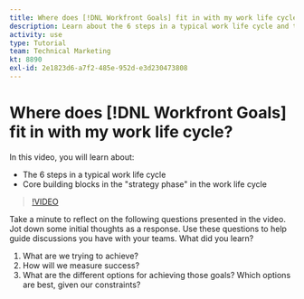 ```yaml
---
title: Where does [!DNL Workfront Goals] fit in with my work life cycle?
description: Learn about the 6 steps in a typical work life cycle and the core building blocks in the "strategy phase" in the work life cycle.
activity: use
type: Tutorial
team: Technical Marketing
kt: 8890
exl-id: 2e1823d6-a7f2-485e-952d-e3d230473808
---
```

# Where does [!DNL Workfront Goals] fit in with my work life cycle?

In this video, you will learn about:

* The 6 steps in a typical work life cycle
* Core building blocks in the "strategy phase" in the work life cycle

>[!VIDEO](https://video.tv.adobe.com/v/335184/?quality=12)

<!--
Your turn graphic
-->

Take a minute to reflect on the following questions presented in the video. Jot down some initial thoughts as a response. Use these questions to help guide discussions you have with your teams. What did you learn?

1. What are we trying to achieve?
1. How will we measure success?
1. What are the different options for achieving those goals? Which options are best, given our constraints?
